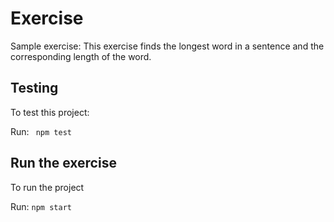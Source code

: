 # Exercise
Sample exercise: This exercise finds the longest word in a sentence and the corresponding length of the word.

## Testing
To test this project:

Run: ``` npm test```

## Run the exercise
To run the project

Run: ```npm start```
